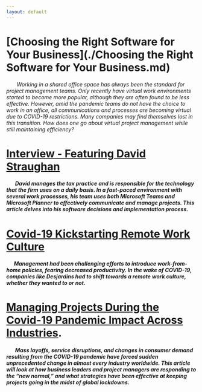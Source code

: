 ```yaml
---
layout: default
---
```


# [Choosing the Right Software for Your Business](./Choosing the Right Software for Your Business.md)
&nbsp;&nbsp;&nbsp;&nbsp;&nbsp;&nbsp; *Working in a shared office space has always been the standard for project management teams. Only recently have virtual work environments started to become more popular, although they are often found to be less effective. However, amid the pandemic teams do not have the choice to work in an office, all communications and processes are becoming virtual due to COVID-19 restrictions. Many companies may find themselves lost in this transition. How does one go about virtual project management while still maintaining efficiency?*

# [Interview - Featuring David Straughan](./Interview.md)
##### &nbsp;&nbsp;&nbsp;&nbsp;&nbsp;&nbsp; *David manages the tax practice and is responsible for the technology that the firm uses on a daily basis. In a fast-paced environment with several work processes, his team uses both Microsoft Teams and Microsoft Planner to effectively communicate and manage projects. This article delves into his software decisions and implementation process.*

# [Covid-19 Kickstarting Remote Work Culture](./2020-11-22-covid-19-kickstarting-remote-work-culture.md)
##### &nbsp;&nbsp;&nbsp;&nbsp;&nbsp;&nbsp;*Management had been challenging efforts to introduce work-from-home policies, fearing decreased productivity. In the wake of COVID-19, companies like Desjardins had to shift towards a remote work culture, whether they wanted to or not.*

# [Managing Projects During the Covid-19 Pandemic Impact Across Industries](./2020-11-22-managing-projects-during-the-covid-19-pandemic-impact-across-industries.md).
##### &nbsp;&nbsp;&nbsp;&nbsp;&nbsp;&nbsp; *Mass layoffs, service disruptions, and changes in consumer demand resulting from the COVID-19 pandemic have forced sudden unprecedented change in almost every industry worldwide. This article will look at how business leaders and project managers are responding to the “new normal,” and what strategies have been effective at keeping projects going in the midst of global lockdowns.*

